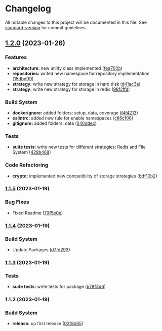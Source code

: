 # Changelog

All notable changes to this project will be documented in this file. See [standard-version](https://github.com/conventional-changelog/standard-version) for commit guidelines.

## [1.2.0](https://github.com/Lack-Zillions-Over/crypto/compare/v1.1.5...v1.2.0) (2023-01-26)


### Features

* **architecture:** new utility class implemented ([fea700b](https://github.com/Lack-Zillions-Over/crypto/commit/fea700bd0b8b5f16512caba54cace2d6529810bc))
* **repositories:** writed new namespace for repository implementation ([15dbd09](https://github.com/Lack-Zillions-Over/crypto/commit/15dbd093882ca193664c6ccc4f0fb3f1d388f07e))
* **strategy:** write new strategy for storage in hard disk ([d41ac3a](https://github.com/Lack-Zillions-Over/crypto/commit/d41ac3a34d97f662b71b0960b9c60d1e9f78064b))
* **strategy:** write new strategy for storage in redis ([98f2ffd](https://github.com/Lack-Zillions-Over/crypto/commit/98f2ffddc6125876dab0823b9ef6b1f4daf6e9d9))


### Build System

* **dockerignore:** added folders: setup, data, coverage ([f4f4213](https://github.com/Lack-Zillions-Over/crypto/commit/f4f4213ff7e3415ed632e1afdac9f37bd2514784))
* **eslintrc:** added new rule for enable namespaces ([c86c108](https://github.com/Lack-Zillions-Over/crypto/commit/c86c108033daae8a073d478686a8005d28c70b69))
* **gitignore:** added folders: data ([040ddec](https://github.com/Lack-Zillions-Over/crypto/commit/040ddec813671bb2f8998ffd36f96d3ef4dbdc74))


### Tests

* **suite tests:** write new tests for different strategies: Redis and File System ([429b468](https://github.com/Lack-Zillions-Over/crypto/commit/429b468b8b600cc848f16fc28b95839096582680))


### Code Refactoring

* **crypto:** implemented new compatibility of storage strategies ([bdf10b2](https://github.com/Lack-Zillions-Over/crypto/commit/bdf10b251cefb8808e99b0064c23b9bb785a86bc))

### [1.1.5](https://github.com/Lack-Zillions-Over/crypto/compare/v1.1.4...v1.1.5) (2023-01-19)


### Bug Fixes

* Fixed Readme ([70f5e0e](https://github.com/Lack-Zillions-Over/crypto/commit/70f5e0e27a820d5224cbe41cde2f112c395d37ac))

### [1.1.4](https://github.com/Lack-Zillions-Over/crypto/compare/v1.1.3...v1.1.4) (2023-01-19)


### Build System

* Update Packages ([d7fd293](https://github.com/Lack-Zillions-Over/crypto/commit/d7fd293f80adfad9f83161018f7c4938c26dc91b))

### [1.1.3](https://github.com/Lack-Zillions-Over/crypto/compare/v1.1.2...v1.1.3) (2023-01-19)


### Tests

* **suite tests:** write tests for package ([b78f3d6](https://github.com/Lack-Zillions-Over/crypto/commit/b78f3d6958661af4d7f68f5fcf8b2aaafaa06224))

### 1.1.2 (2023-01-19)


### Build System

* **release:** up first release ([03f8d65](https://github.com/Lack-Zillions-Over/crypto/commit/03f8d65e420d7d04c6baa63622b9a891e2144650))
